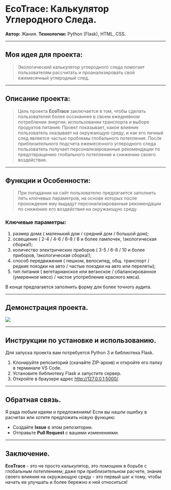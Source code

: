 # EcoTrace: Калькулятор Углеродного Следа.

**Автор:** Жания.
**Технологии:** Python (Flask), HTML, CSS.

---
## Моя идея для проекта:
> Экологический калькулятор углеродного следа помогает пользователям рассчитать и проанализировать свой ежемесячный углеродный след.

---
## Описание проекта: 
> Цель проекта **EcoTrace** заключается в том, чтобы сделать пользователей более осознаннее в своем ежедневном потреблении энергии, использовании транспорта и выборе продуктов питания.
> Проект показывает, какое влияние пользователь оказывает на окружающую среду, и как его личный след является частью проблемы глобального потепления.
> После приблизительного подсчета ежемесячного углеродного следа пользователь получает персонализированные рекомендации по предотвращению глобального потепления и снижению своего воздействия.

---
## Функции и Особенности:
> При попадании на сайт пользователю предлагается заполнить пять ключевых параметров, на основе которых после прохождения ему выдадут персонализированные рекомендации по снижению его воздействия на окружающую среду.
### Ключевые параметры:
  1. размер дома ( маленький дом / средний дом / большой дом);
  2. освещение ( 2-4 / 4-6 / 6-8 / 8 и более лампочек, !экологическая сборка!);
  3. количество электрических приборов ( 3-5 / 6-8 / 10 и более приборов, !экологическая сборка!);
  4. способ передвижения ( пешком, велосипед, общ. транспорт / редкие поездки на авто / частые поездки на авто или перелеты);
  5. тип питания ( вегетарианское или веганское / сбалансированное (умеренное мясо) / частое употребление красного мяса).

В конце предлагается заполнить форму для более точного аудита.

---
## Демонстрация проекта.
![](https://github.com/urvexia/EcoTrace/blob/main/eco_trace.gif)

---
## Инструкции по установке и использованию.
Для запуска проекта вам потребуется Python 3 и библиотека Flask.
1. Клонируйте репозиторий (скачайте ZIP-архив) и откройте его папку в терминале VS Code.
2. Установите библиотеку Flask и запустите сервер.
3. Откройте в браузере адрес http://127.0.0.1:5000/.

---
## Обратная связь.
Я рада любым идеям и предложениям! Если вы нашли ошибку в расчетах или хотите предложить новую функцию:
* Создайте **Issue** в этом репозитории.
* Отправьте **Pull Request** с вашими изменениями.

---
## Заключение.
**EcoTrace** - это не просто калькулятор, это помощник в борьбе с глобальным потеплением; даже при приблизительном расчете, знание своего влияния на окружающую среду - это первый шаг к тому, чтобы начать ее улучшать и более бережно к ней относиться!

